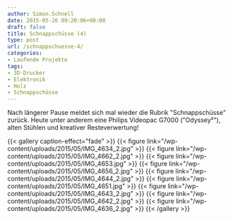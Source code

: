 ```yaml
---
author: Simon.Schnell
date: 2015-05-26 09:20:06+00:00
draft: false
title: Schnappschüsse (4)
type: post
url: /schnappschuesse-4/
categories:
- Laufende Projekte
tags:
- 3D-Drucker
- Elektronik
- Holz
- Schnappschüsse
---
```


Nach längerer Pause meldet sich mal wieder die Rubrik "Schnappschüsse" zurück. Heute unter anderem eine Philips Videopac G7000 ("Odyssey²"), alten Stühlen und kreativer Resteverwertung!<!-- more -->



{{< gallery caption-effect="fade" >}}
  {{< figure link="/wp-content/uploads/2015/05/IMG_4634_2.jpg" >}}
{{< figure link="/wp-content/uploads/2015/05/IMG_4662_2.jpg" >}}
{{< figure link="/wp-content/uploads/2015/05/IMG_4653.jpg" >}}
{{< figure link="/wp-content/uploads/2015/05/IMG_4656_2.jpg" >}}
{{< figure link="/wp-content/uploads/2015/05/IMG_4644_2.jpg" >}}
{{< figure link="/wp-content/uploads/2015/05/IMG_4651.jpg" >}}
{{< figure link="/wp-content/uploads/2015/05/IMG_4643_2.jpg" >}}
{{< figure link="/wp-content/uploads/2015/05/IMG_4642_2.jpg" >}}
{{< figure link="/wp-content/uploads/2015/05/IMG_4636_2.jpg" >}}
{{< /gallery >}}




